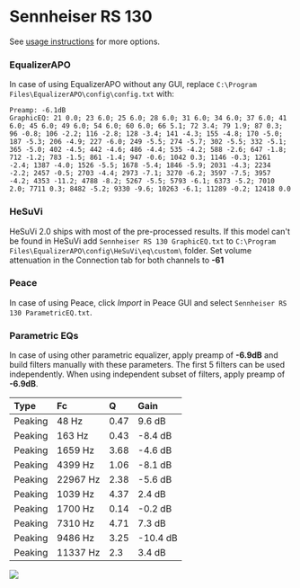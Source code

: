 # Sennheiser RS 130
See [usage instructions](https://github.com/jaakkopasanen/AutoEq#usage) for more options.

### EqualizerAPO
In case of using EqualizerAPO without any GUI, replace `C:\Program Files\EqualizerAPO\config\config.txt`
with:
```
Preamp: -6.1dB
GraphicEQ: 21 0.0; 23 6.0; 25 6.0; 28 6.0; 31 6.0; 34 6.0; 37 6.0; 41 6.0; 45 6.0; 49 6.0; 54 6.0; 60 6.0; 66 5.1; 72 3.4; 79 1.9; 87 0.3; 96 -0.8; 106 -2.2; 116 -2.8; 128 -3.4; 141 -4.3; 155 -4.8; 170 -5.0; 187 -5.3; 206 -4.9; 227 -6.0; 249 -5.5; 274 -5.7; 302 -5.5; 332 -5.1; 365 -5.0; 402 -4.5; 442 -4.6; 486 -4.4; 535 -4.2; 588 -2.6; 647 -1.8; 712 -1.2; 783 -1.5; 861 -1.4; 947 -0.6; 1042 0.3; 1146 -0.3; 1261 -2.4; 1387 -4.0; 1526 -5.5; 1678 -5.4; 1846 -5.9; 2031 -4.3; 2234 -2.2; 2457 -0.5; 2703 -4.4; 2973 -7.1; 3270 -6.2; 3597 -7.5; 3957 -4.2; 4353 -11.2; 4788 -8.2; 5267 -5.5; 5793 -6.1; 6373 -5.2; 7010 2.0; 7711 0.3; 8482 -5.2; 9330 -9.6; 10263 -6.1; 11289 -0.2; 12418 0.0
```

### HeSuVi
HeSuVi 2.0 ships with most of the pre-processed results. If this model can't be found in HeSuVi add
`Sennheiser RS 130 GraphicEQ.txt` to `C:\Program Files\EqualizerAPO\config\HeSuVi\eq\custom\` folder.
Set volume attenuation in the Connection tab for both channels to **-61**

### Peace
In case of using Peace, click *Import* in Peace GUI and select `Sennheiser RS 130 ParametricEQ.txt`.

### Parametric EQs
In case of using other parametric equalizer, apply preamp of **-6.9dB** and build filters manually
with these parameters. The first 5 filters can be used independently.
When using independent subset of filters, apply preamp of **-6.9dB**.

| Type    | Fc       |    Q | Gain     |
|:--------|:---------|:-----|:---------|
| Peaking | 48 Hz    | 0.47 | 9.6 dB   |
| Peaking | 163 Hz   | 0.43 | -8.4 dB  |
| Peaking | 1659 Hz  | 3.68 | -4.6 dB  |
| Peaking | 4399 Hz  | 1.06 | -8.1 dB  |
| Peaking | 22967 Hz | 2.38 | -5.6 dB  |
| Peaking | 1039 Hz  | 4.37 | 2.4 dB   |
| Peaking | 1700 Hz  | 0.14 | -0.2 dB  |
| Peaking | 7310 Hz  | 4.71 | 7.3 dB   |
| Peaking | 9486 Hz  | 3.25 | -10.4 dB |
| Peaking | 11337 Hz | 2.3  | 3.4 dB   |

![](https://raw.githubusercontent.com/jaakkopasanen/AutoEq/master/results/headphonecom/sbaf-serious/Sennheiser%20RS%20130/Sennheiser%20RS%20130.png)